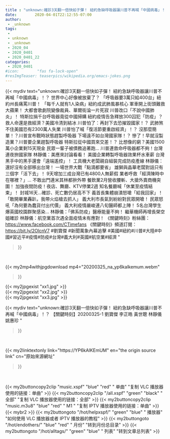```yaml
---
title : "unknown:確診3天翻一倍快如子彈！ 紐約急缺呼吸器讓川普不再喊「中國病毒」！？ 【關鍵時刻】20200325-1 劉寶傑 李正皓 黃世聰 林靜儀 姚惠珍 "
date:        2020-04-01T22:12:55-07:00
author:
 - _unknown
tags:
 - 
 - unknown
 - _unknown
 - 2020_04
 - 2020_0401
 - 2020_0401_22
categories:
 - 2020_0401
#icon:        "fas fa-lock-open"
#resImgTeaser: teaserpics/wikipedia.org/emacs-jokes.png
---
```







{{< mydiv text="unknown:確診3天翻一倍快如子彈！ 紐約急缺呼吸器讓川普不再喊「中國病毒」！？ 世界中心好像被放棄了？ 「呼吸器要3萬只給400台」紐約州長痛罵川普！ 「每千人就有1人染病」紐約成武肺風暴核心 軍車開上街頭難救大蘋果！ 大都會歌劇院變像裁員、華爾街淪一片死寂 川普改口「不說中國肺炎」！ 特斯拉捐千台呼吸器竟從中國掃購 紐約疫情告急釋放300囚犯「防疫」？ 救人命還是救經濟？美國冷清到結冰 川普怕了：再封下去恐摧毀國家！？ 武肺煞不住美國恐有2300萬人失業 川普怕了喊「復活節要重啟經濟」！？ 沒那麼簡單！？川普宣布戰時狀態趕製呼吸器 下場遠不如台灣國家隊！？ 慘了！早就沒製造業？川普要企業趕製呼吸器 特斯拉從中國買來交差！？ 比想像的窮？美國1500萬小企業剩15天現金 民眾一輩子被債務追著跑… 川普連救命呼吸器都不夠！台灣連夜拚國家隊 林靜儀：美應來討論看看！ 美國企業轉製呼吸器效果杯水車薪 台灣黑手中的黑手還會「遠端遙控」！ 工具機大老闆親自組裝完成防疫產線 林靜儀：還好沒有全部移出台灣！ 一場世界大戰「點滴都要省」 雄獅與晶華老闆對話只有三個字「活下去」！ 9天增加三成台灣已有4800人無薪假 業者呼救「經濟陳時中在哪裡？」… 不敢出門連米其林都拚外帶 餐飲業2月營收腰斬、大搶外賣商機突圍！ 加強夜間防疫！夜店、舞廳、KTV停業2週 知名餐廳喊「休業至疫情結束」！ 封城16天…確診、死亡數仍居高不下 義首長集體崩潰怒嗆「給我回家」！ 「敢開畢業轟趴，我帶火焰槍去抓人」 義大利市長氣到紛紛對民眾開嗆！ 民眾怒吼「為何要為蠢貨付出代價」 義大利疫情嚴峻連八旬醫師都上陣！ 5名台灣學生爆英國校園群聚感染… 林靜儀：「佛系防疫」醫療能量不夠！ 繼華機師再增長榮空姐確診 林靜儀：航空業首次遇全面疫情未有應對！  《關鍵時刻》粉絲團：https://www.facebook.com/CTimefans 《關鍵時刻》頻道訂閱：https://bit.ly/2OlcnV7  #劉寶傑 #新聞萬象內幕追擊 #美國#紐約#川普#大陸#中國#習近平#疫情#防疫#台灣#義大利#英國#航空業#經濟 "
>}}
<br>


{{< my2mp4withjpgdownload mp4="20200325_na_yp6kalkemum.webm"
>}}

{{< my2jpgexist "xx1.jpg" >}}<br>
{{< my2jpgexist "xx2.jpg" >}}<br>
{{< my2jpgexist "xx3.jpg" >}}<br>



{{< mydiv text="unknown:確診3天翻一倍快如子彈！ 紐約急缺呼吸器讓川普不再喊「中國病毒」！？ 【關鍵時刻】20200325-1 劉寶傑 李正皓 黃世聰 林靜儀 姚惠珍 "
>}}
<br>

{{< my2linktextonly link="https://YP6kAlKEmUM"
en="the origin source link" cn="原始來源網址"
>}}


<br>


{{< my2buttoncopy2clip "music.xspf"        "blue"   "red"    " 单曲"  "复制 VLC 播放器使用的链接：单曲" >}} {{< my2buttoncopy2clip "/all.xspf"         "green"  "black"  " 全部"  "复制 VLC 播放器使用的链接：全部" >}} {{< my2buttoncopy2clip "music.m3u8"        "blue"   "red"    " M1 "    "复制 IPTV 播放器使用的链接：单曲" >}} {{< mybr2 >}} {{< my2buttongoto      "/hot/helpxspf/"    "green"  "blue"   " 播放器" "如何使用 VLC 播放器或者 IPTV 播放器的教程" >}} {{< my2buttongoto      "/hot/endothers/"   "blue"   "red"    " 月份"   "转到月份总目录" >}} {{< my2buttongoto      "/hot/alltags/"     "green"  "blue"   " 列表"   "转到文章总列表" >}} 
